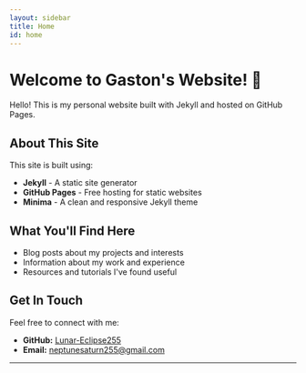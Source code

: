 ```yaml
---
layout: sidebar
title: Home
id: home
---
```


# Welcome to Gaston's Website! 🎉

Hello! This is my personal website built with Jekyll and hosted on GitHub Pages.

## About This Site

This site is built using:
- **Jekyll** - A static site generator
- **GitHub Pages** - Free hosting for static websites
- **Minima** - A clean and responsive Jekyll theme

## What You'll Find Here

- Blog posts about my projects and interests
- Information about my work and experience
- Resources and tutorials I've found useful

## Get In Touch

Feel free to connect with me:
- **GitHub:** [Lunar-Eclipse255](https://github.com/Lunar-Eclipse255)
- **Email:** neptunesaturn255@gmail.com

---
